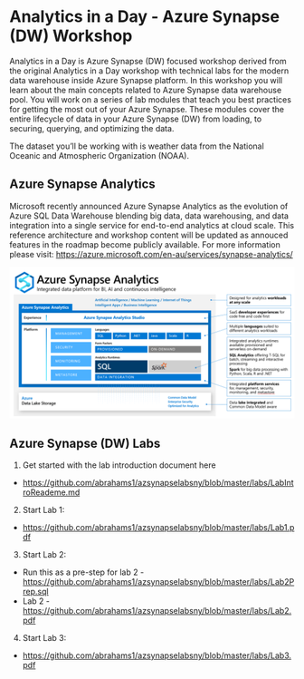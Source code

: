 # Analytics in a Day - Azure Synapse (DW) Workshop

Analytics in a Day is Azure Synapse (DW) focused workshop derived from the original Analytics in a Day workshop with technical labs for the modern data warehouse inside Azure Synapse platform. In this workshop you will learn about the main concepts related to Azure Synapse data warehouse pool. You will work on a series of lab modules that teach you best practices for getting the most out of your Azure Synapse. These modules cover the entire lifecycle of data in your Azure Synapse (DW) from loading, to securing, querying, and optimizing the data.

The dataset you’ll be working with is weather data from the National Oceanic and Atmospheric Organization (NOAA).

## Azure Synapse Analytics
Microsoft recently announced Azure Synapse Analytics as the evolution of Azure SQL Data Warehouse blending big data, data warehousing, and data integration into a single service for end-to-end analytics at cloud scale. This reference architecture and workshop content will be updated as annouced features in the roadmap become publicly available. For more information please visit: https://azure.microsoft.com/en-au/services/synapse-analytics/

![Azure Synapse Info](/Media/AzureSynapse.png)

## Azure Synapse (DW) Labs

1. Get started with the lab introduction document here 
  * https://github.com/abrahams1/azsynapselabsny/blob/master/labs/LabIntroReademe.md
2. Start Lab 1:
  * https://github.com/abrahams1/azsynapselabsny/blob/master/labs/Lab1.pdf
3. Start Lab 2: 
  * Run this as a pre-step for lab 2 - https://github.com/abrahams1/azsynapselabsny/blob/master/labs/Lab2Prep.sql
  * Lab 2 - https://github.com/abrahams1/azsynapselabsny/blob/master/labs/Lab2.pdf
4. Start Lab 3:
  * https://github.com/abrahams1/azsynapselabsny/blob/master/labs/Lab3.pdf
